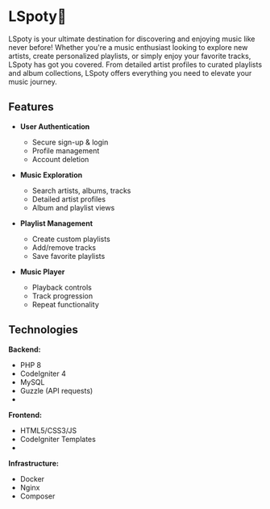 # LSpoty🎵

LSpoty is your ultimate destination for discovering and enjoying music like never before! Whether you're a music enthusiast looking to explore new artists, create personalized playlists, or simply enjoy your favorite tracks, LSpoty has got you covered. From detailed artist profiles to curated playlists and album collections, LSpoty offers everything you need to elevate your music journey.

## Features 
- **User Authentication**
  - Secure sign-up & login
  - Profile management
  - Account deletion

- **Music Exploration**
  - Search artists, albums, tracks
  - Detailed artist profiles
  - Album and playlist views

- **Playlist Management**
  - Create custom playlists
  - Add/remove tracks
  - Save favorite playlists

- **Music Player**
  - Playback controls
  - Track progression
  - Repeat functionality

## Technologies

**Backend:**
- PHP 8
- CodeIgniter 4
- MySQL
- Guzzle (API requests)
- 
**Frontend:**
- HTML5/CSS3/JS
- CodeIgniter Templates
- 
**Infrastructure:**
- Docker
- Nginx
- Composer
